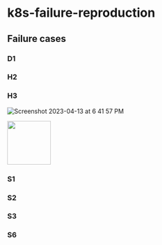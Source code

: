 # k8s-failure-reproduction

## Failure cases
### D1

### H2

### H3
![Screenshot 2023-04-13 at 6 41 57 PM](https://user-images.githubusercontent.com/20127356/231905732-4559f655-529b-4d45-9b2a-9f3431d162c5.png)

<img src="https://user-images.githubusercontent.com/20127356/231905732-4559f655-529b-4d45-9b2a-9f3431d162c5.png" width="100">

### S1

### S2

### S3

### S6
